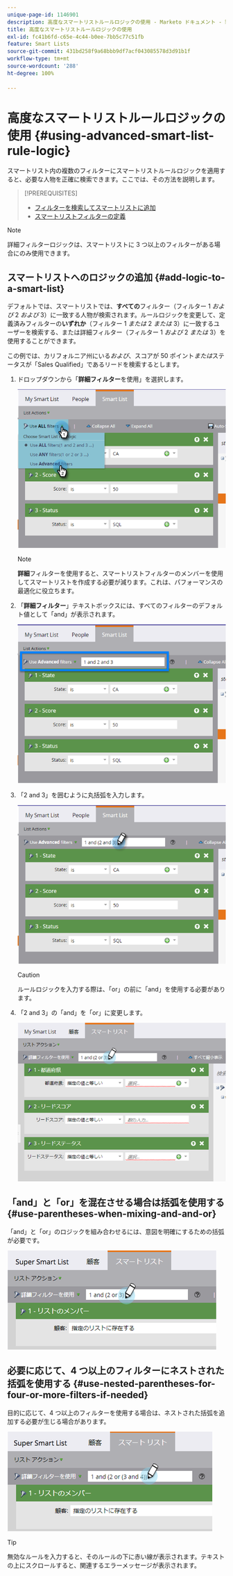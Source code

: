 ```yaml
---
unique-page-id: 1146901
description: 高度なスマートリストルールロジックの使用 - Marketo ドキュメント - 製品ドキュメント
title: 高度なスマートリストルールロジックの使用
exl-id: fc41b6fd-c65e-4c44-b0ee-7bb5c77c51fb
feature: Smart Lists
source-git-commit: 431bd258f9a68bbb9df7acf043085578d3d91b1f
workflow-type: tm+mt
source-wordcount: '288'
ht-degree: 100%

---
```


# 高度なスマートリストルールロジックの使用 {#using-advanced-smart-list-rule-logic}

スマートリスト内の複数のフィルターにスマートリストルールロジックを適用すると、必要な人物を正確に検索できます。ここでは、その方法を説明します。

>[!PREREQUISITES]
>
>* [フィルターを検索してスマートリストに追加](/help/marketo/product-docs/core-marketo-concepts/smart-lists-and-static-lists/creating-a-smart-list/find-and-add-filters-to-a-smart-list.md)
>* [スマートリストフィルターの定義](/help/marketo/product-docs/core-marketo-concepts/smart-lists-and-static-lists/creating-a-smart-list/define-smart-list-filters.md)

>[!NOTE]
>
>詳細フィルターロジックは、スマートリストに 3 つ以上のフィルターがある場合にのみ使用できます。

## スマートリストへのロジックの追加 {#add-logic-to-a-smart-list}

デフォルトでは、スマートリストでは、**すべての**&#x200B;フィルター（フィルター 1 _および_ 2 _および_ 3）に一致する人物が検索されます。ルールロジックを変更して、定義済みフィルターの&#x200B;**いずれか**（フィルター 1 _または_ 2 _または_ 3）に一致するユーザーを検索する、または詳細フィルター（フィルター 1 _および_ 2 _または_ 3）を使用することができます。

この例では、カリフォルニア州にいる&#x200B;_および_、スコアが 50 ポイント&#x200B;_または_&#x200B;ステータスが「Sales Qualified」であるリードを検索するとします。

1. ドロップダウンから「**詳細フィルター**&#x200B;を使用」を選択します。

   ![](assets/one.png)

   >[!NOTE]
   >
   >**詳細**&#x200B;フィルターを使用すると、スマートリストフィルターのメンバーを使用してスマートリストを作成する必要が減ります。これは、パフォーマンスの最適化に役立ちます。

1. 「**詳細フィルター**」テキストボックスには、すべてのフィルターのデフォルト値として「and」が表示されます。

   ![](assets/two-2.png)

1. 「2 and 3」を囲むように丸括弧を入力します。

   ![](assets/three-2.png)

   >[!CAUTION]
   >
   >ルールロジックを入力する際は、「or」の前に「and」を使用する必要があります。

1. 「2 and 3」の「and」を「or」に変更します。

   ![](assets/four-1.png)

## 「and」と「or」を混在させる場合は括弧を使用する {#use-parentheses-when-mixing-and-and-or}

「and」と「or」のロジックを組み合わせるには、意図を明確にするための括弧が必要です。

![](assets/advancedfilters-parent.png)

## 必要に応じて、4 つ以上のフィルターにネストされた括弧を使用する {#use-nested-parentheses-for-four-or-more-filters-if-needed}

目的に応じて、4 つ以上のフィルターを使用する場合は、ネストされた括弧を追加する必要が生じる場合があります。

![](assets/advancedfilters-nested.png)

>[!TIP]
>
>無効なルールを入力すると、そのルールの下に赤い線が表示されます。テキストの上にスクロールすると、関連するエラーメッセージが表示されます。
